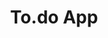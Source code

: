 ---
type: "Web App"
title: "To.do App"
description: "This will be where I talk about the project, the process and the outcome. This will be where I talk about the project, the process and the outcome."
tools: HTML, CSS, SCSS, JavaScript, ReactJS
image: "../../images/portimg3.png"
---